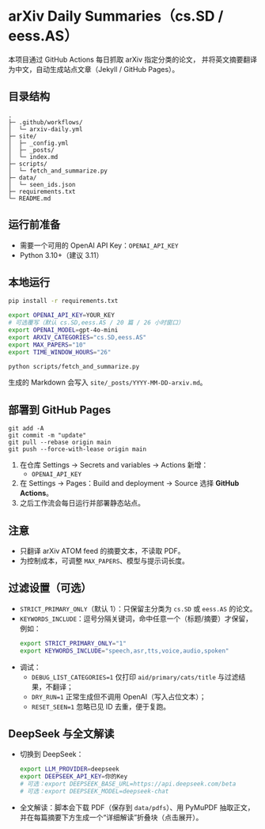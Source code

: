 # arXiv Daily Summaries（cs.SD / eess.AS）

本项目通过 GitHub Actions 每日抓取 arXiv 指定分类的论文，
并将英文摘要翻译为中文，自动生成站点文章（Jekyll / GitHub Pages）。

## 目录结构

```
.
├─ .github/workflows/
│  └─ arxiv-daily.yml
├─ site/
│  ├─ _config.yml
│  ├─ _posts/
│  └─ index.md
├─ scripts/
│  └─ fetch_and_summarize.py
├─ data/
│  └─ seen_ids.json
├─ requirements.txt
└─ README.md
```

## 运行前准备

- 需要一个可用的 OpenAI API Key：`OPENAI_API_KEY`
- Python 3.10+（建议 3.11）

## 本地运行

```bash
pip install -r requirements.txt

export OPENAI_API_KEY=YOUR_KEY
# 可选覆写（默认 cs.SD,eess.AS / 20 篇 / 26 小时窗口）
export OPENAI_MODEL=gpt-4o-mini
export ARXIV_CATEGORIES="cs.SD,eess.AS"
export MAX_PAPERS="10"
export TIME_WINDOW_HOURS="26"

python scripts/fetch_and_summarize.py
```

生成的 Markdown 会写入 `site/_posts/YYYY-MM-DD-arxiv.md`。

## 部署到 GitHub Pages


```
git add -A
git commit -m "update"
git pull --rebase origin main
git push --force-with-lease origin main
```


1. 在仓库 Settings → Secrets and variables → Actions 新增：
   - `OPENAI_API_KEY`
2. 在 Settings → Pages：Build and deployment → Source 选择 **GitHub Actions**。
3. 之后工作流会每日运行并部署静态站点。

## 注意

- 只翻译 arXiv ATOM feed 的摘要文本，不读取 PDF。
- 为控制成本，可调整 `MAX_PAPERS`、模型与提示词长度。

## 过滤设置（可选）

- `STRICT_PRIMARY_ONLY`（默认 1）：只保留主分类为 `cs.SD` 或 `eess.AS` 的论文。
- `KEYWORDS_INCLUDE`：逗号分隔关键词，命中任意一个（标题/摘要）才保留，例如：
  ```bash
  export STRICT_PRIMARY_ONLY="1"
  export KEYWORDS_INCLUDE="speech,asr,tts,voice,audio,spoken"
  ```
- 调试：
  - `DEBUG_LIST_CATEGORIES=1` 仅打印 `aid/primary/cats/title` 与过滤结果，不翻译；
  - `DRY_RUN=1` 正常生成但不调用 OpenAI（写入占位文本）；
  - `RESET_SEEN=1` 忽略已见 ID 去重，便于复跑。

## DeepSeek 与全文解读

- 切换到 DeepSeek：
  ```bash
  export LLM_PROVIDER=deepseek
  export DEEPSEEK_API_KEY=你的Key
  # 可选：export DEEPSEEK_BASE_URL=https://api.deepseek.com/beta
  # 可选：export DEEPSEEK_MODEL=deepseek-chat
  ```
- 全文解读：脚本会下载 PDF（保存到 `data/pdfs`）、用 PyMuPDF 抽取正文，
  并在每篇摘要下方生成一个“详细解读”折叠块（点击展开）。